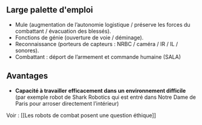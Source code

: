 ## Large palette d'emploi

- Mule (augmentation de l’autonomie logistique / préserve les forces du combattant / évacuation des blessés).
- Fonctions de génie (ouverture de voie / déminage).
- Reconnaissance (porteurs de capteurs : NRBC / caméra / IR / IL / sonores).
- Combattant : déport de l’armement et commande humaine (SALA)

## Avantages 

- **Capacité à travailler efficacement dans un environnement difficile** (par exemple robot de Shark Robotics qui est entré dans Notre Dame de Paris pour arroser directement l’intérieur)

Voir : [[Les robots de combat posent une question éthique]]